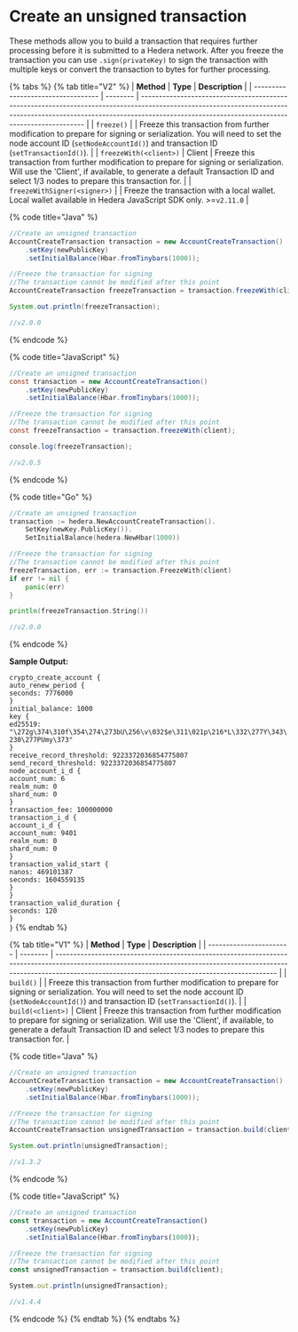 # Create an unsigned transaction

These methods allow you to build a transaction that requires further processing before it is submitted to a Hedera network. After you freeze the transaction you can use `.sign(privateKey)` to sign the transaction with multiple keys or convert the transaction to bytes for further processing.

{% tabs %}
{% tab title="V2" %}
| **Method**                         | **Type** | **Description**                                                                                                                                                                                                            |
| ---------------------------------- | -------- | -------------------------------------------------------------------------------------------------------------------------------------------------------------------------------------------------------------------------- |
| `freeze()`                         |          | Freeze this transaction from further modification to prepare for signing or serialization. You will need to set the node account ID (`setNodeAccountId()`) and transaction ID (`setTransactionId()`).                      |
| `freezeWith(<client>)`       | Client   | Freeze this transaction from further modification to prepare for signing or serialization. Will use the 'Client', if available, to generate a default Transaction ID and select 1/3 nodes to prepare this transaction for. |
| `freezeWithSigner(<signer>)` |          | Freeze the transaction with a local wallet. Local wallet available in Hedera JavaScript SDK only. >=`v2.11.0`                                                                                                              |

{% code title="Java" %}
```java
//Create an unsigned transaction 
AccountCreateTransaction transaction = new AccountCreateTransaction()
    .setKey(newPublicKey)
    .setInitialBalance(Hbar.fromTinybars(1000));

//Freeze the transaction for signing
//The transaction cannot be modified after this point
AccountCreateTransaction freezeTransaction = transaction.freezeWith(client);

System.out.println(freezeTransaction);

//v2.0.0
```
{% endcode %}

{% code title="JavaScript" %}
```java
//Create an unsigned transaction 
const transaction = new AccountCreateTransaction()
    .setKey(newPublicKey)
    .setInitialBalance(Hbar.fromTinybars(1000));

//Freeze the transaction for signing
//The transaction cannot be modified after this point
const freezeTransaction = transaction.freezeWith(client);

console.log(freezeTransaction);

//v2.0.5
```
{% endcode %}

{% code title="Go" %}
```go
//Create an unsigned transaction 
transaction := hedera.NewAccountCreateTransaction().
    SetKey(newKey.PublicKey()).
    SetInitialBalance(hedera.NewHbar(1000))

//Freeze the transaction for signing
//The transaction cannot be modified after this point
freezeTransaction, err := transaction.FreezeWith(client)
if err != nil {
    panic(err)
}

println(freezeTransaction.String())

//v2.0.0
```
{% endcode %}

**Sample Output:**

`crypto_create_account {`\
`auto_renew_period {`\
`seconds: 7776000`\
`}`\
`initial_balance: 1000`\
`key {`\
`ed25519: "\272g\374\310f\354\274\273bU\256\v\032$e\311\021p\216*L\332\277Y\343\230\277PUmy\373"`\
`}`\
`receive_record_threshold: 9223372036854775807`\
`send_record_threshold: 9223372036854775807`\
`node_account_i_d {`\
`account_num: 6`\
`realm_num: 0`\
`shard_num: 0`\
`}`\
`transaction_fee: 100000000`\
`transaction_i_d {`\
`account_i_d {`\
`account_num: 9401`\
`realm_num: 0`\
`shard_num: 0`\
`}`\
`transaction_valid_start {`\
`nanos: 469101387`\
`seconds: 1604559135`\
`}`\
`}`\
`transaction_valid_duration {`\
`seconds: 120`\
`}`\
`}`
{% endtab %}

{% tab title="V1" %}
| **Method**              | **Type** | **Description**                                                                                                                                                                                                            |
| ----------------------- | -------- | -------------------------------------------------------------------------------------------------------------------------------------------------------------------------------------------------------------------------- |
| `build()`               |          | Freeze this transaction from further modification to prepare for signing or serialization. You will need to set the node account ID (`setNodeAccountId()`) and transaction ID (`setTransactionId()`).                      |
| `build(<client>)` | Client   | Freeze this transaction from further modification to prepare for signing or serialization. Will use the 'Client', if available, to generate a default Transaction ID and select 1/3 nodes to prepare this transaction for. |

{% code title="Java" %}
```java
//Create an unsigned transaction 
AccountCreateTransaction transaction = new AccountCreateTransaction()
    .setKey(newPublicKey)
    .setInitialBalance(Hbar.fromTinybars(1000));

//Freeze the transaction for signing
//The transaction cannot be modified after this point
AccountCreateTransaction unsignedTransaction = transaction.build(client);

System.out.println(unsignedTransaction);

//v1.3.2
```
{% endcode %}

{% code title="JavaScript" %}
```javascript
//Create an unsigned transaction 
const transaction = new AccountCreateTransaction()
    .setKey(newPublicKey)
    .setInitialBalance(Hbar.fromTinybars(1000));

//Freeze the transaction for signing
//The transaction cannot be modified after this point
const unsignedTransaction = transaction.build(client);

System.out.println(unsignedTransaction);

//v1.4.4
```
{% endcode %}
{% endtab %}
{% endtabs %}

##
